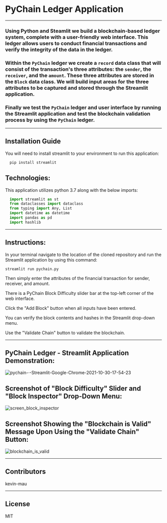 # PyChain Ledger Application
---
### Using Python and Steamlit we build a blockchain-based ledger system, complete with a user-friendly web interface.  This ledger allows users to conduct financial transactions and verify the integrity of the data in the ledger. 
### Within the `PyChain` ledger we create a `record` data class that will consist of the transaction's three attributes: the `sender`, the `receiver`, and the `amount`.  These three attributes are stored in the `Block` data class.  We will build input areas for the three attributes to be captured and stored through the Streamlit application.  
### Finally we test the `PyChain` ledger and user interface by running the Streamlit application and test the blockchain validation process by using the `PyChain` ledger.

---
## Installation Guide

You will need to install streamlit to your environment to run this application:

```python
  pip install streamlit
```

## Technologies:

This application utilizes python 3.7 along with the below imports:

```python
  import streamlit as st
  from dataclasses import dataclass
  from typing import Any, List
  import datetime as datetime
  import pandas as pd
  import hashlib
```
---
## Instructions:

In your terminal navigate to the location of the cloned repository and run the Streamlit application by using this command: 

`streamlit run pychain.py` 

Then simply enter the attributes of the financial transaction for sender, receiver, and amount.  

There is a PyChain Block Difficulty slider bar at the top-left corner of the web interface.  

Click the "Add Block" button when all inputs have been entered.  

You can verify the block contents and hashes in the Streamlit drop-down menu.

Use the "Validate Chain" button to validate the blockchain. 

---
## PyChain Ledger - Streamlit Application Demonstration:
![pychain-·-Streamlit-Google-Chrome-2021-10-30-17-54-23](https://user-images.githubusercontent.com/85687829/139569013-6d2cb0ea-4512-40ee-b325-9055eb2fdfb1.gif)

## Screenshot of "Block Difficulty" Slider and "Block Inspector" Drop-Down Menu:
![screen_block_inspector](https://user-images.githubusercontent.com/85687829/139568884-4f0fde42-119d-44a5-b2c0-790ddcf0dd38.png)

## Screenshot Showing the "Blockchain is Valid" Message Upon Using the "Validate Chain" Button:
![blockchain_is_valid](https://user-images.githubusercontent.com/85687829/139568929-d2e61505-252c-4664-95ad-522d08f25e1b.png)

---

## Contributors

kevin-mau

---

## License

MIT
